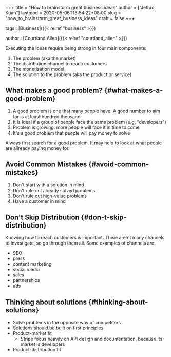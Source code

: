 +++
title = "How to brainstorm great business ideas"
author = ["Jethro Kuan"]
lastmod = 2020-05-06T18:54:22+08:00
slug = "how_to_brainstorm_great_business_ideas"
draft = false
+++

tags
: [Business]({{< relref "business" >}})

author
: [Courtland Allen]({{< relref "courtland_allen" >}})

Executing the ideas require being strong in four main components:

1.  The problem (aka the market)
2.  The distribution channel to reach customers
3.  The monetization model
4.  The solution to the problem (aka the product or service)


## What makes a good problem? {#what-makes-a-good-problem}

1.  A good problem is one that many people have. A good number to aim
    for is at least hundred thousand.
2.  It is ideal if a group of people face the same problem (e.g. "developers")
3.  Problem is growing: more people will face it in time to come
4.  It's a good problem that people will pay money to solve

Always first search for a good problem. It may help to look at what
people are allready paying money for.


## Avoid Common Mistakes {#avoid-common-mistakes}

1.  Don't start with a solution in mind
2.  Don't rule out already solved problems
3.  Don't rule out high-value problems
4.  Have a customer in mind


## Don't Skip Distribution {#don-t-skip-distribution}

Knowing how to reach customers is important. There aren't many
channels to investigate, so go through them all. Some examples of
channels are:

-   SEO
-   press
-   content marketing
-   social media
-   sales
-   partnerships
-   ads


## Thinking about solutions {#thinking-about-solutions}

-   Solve problems in the opposite way of competitors
-   Solutions should be built on first principles
-   Product-market fit
    -   Stripe focus heavily on API design and documentation, because its
        market is developers
-   Product-distribution fit
